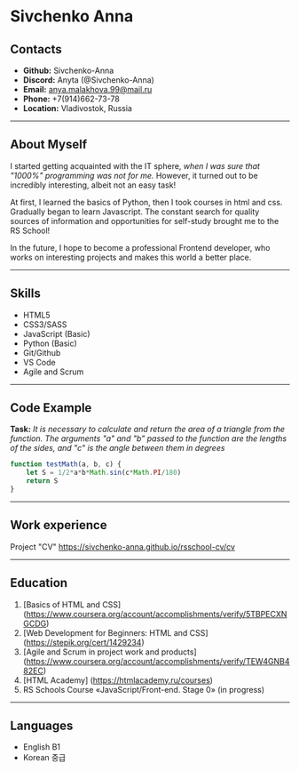 # Sivchenko Anna

## Contacts
* **Github:** Sivchenko-Anna
* **Discord:** Anyta (@Sivchenko-Anna)
* **Email:** anya.malakhova.99@mail.ru
* **Phone:** +7(914)662-73-78
* **Location:** Vladivostok, Russia
*******
## About Myself
I started getting acquainted with the IT sphere, *when I was sure that "1000%" programming was not for me.* However, it turned out to be incredibly interesting, albeit not an easy task!

At first, I learned the basics of Python, then I took courses in html and css. Gradually began to learn Javascript. The constant search for quality sources of information and opportunities for self-study brought me to the RS School!

In the future, I hope to become a professional Frontend developer, who works on interesting projects and makes this world a better place.
*******
## Skills
* HTML5
* CSS3/SASS
* JavaScript (Basic)
* Python (Basic)
* Git/Github
* VS Code
* Agile and Scrum
*******
## Code Example
**Task:** *It is necessary to calculate and return the area of a triangle from the function. The arguments "a" and "b" passed to the function are the lengths of the sides, and "c" is the angle between them in degrees*
```javascript
function testMath(a, b, c) {
    let S = 1/2*a*b*Math.sin(c*Math.PI/180)
    return S
}
```
*******
## Work experience
Project "CV" https://sivchenko-anna.github.io/rsschool-cv/cv
*******
## Education
1. [Basics of HTML and CSS] (https://www.coursera.org/account/accomplishments/verify/5TBPECXNGCDG)
2. [Web Development for Beginners: HTML and CSS] (https://stepik.org/cert/1429234)
3. [Agile and Scrum in project work and products] (https://www.coursera.org/account/accomplishments/verify/TEW4GNB482EC)
4. [HTML Academy] (https://htmlacademy.ru/courses)
5. RS Schools Course «JavaScript/Front-end. Stage 0» (in progress)
*******
## Languages
* English B1
* Korean 중급